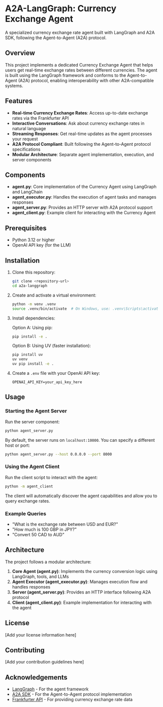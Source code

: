 # A2A-LangGraph: Currency Exchange Agent

A specialized currency exchange rate agent built with LangGraph and A2A SDK, following the Agent-to-Agent (A2A) protocol.

## Overview

This project implements a dedicated Currency Exchange Agent that helps users get real-time exchange rates between different currencies. The agent is built using the LangGraph framework and conforms to the Agent-to-Agent (A2A) protocol, enabling interoperability with other A2A-compatible systems.

## Features

- **Real-time Currency Exchange Rates**: Access up-to-date exchange rates via the Frankfurter API
- **Interactive Conversations**: Ask about currency exchange rates in natural language
- **Streaming Responses**: Get real-time updates as the agent processes your request
- **A2A Protocol Compliant**: Built following the Agent-to-Agent protocol specifications
- **Modular Architecture**: Separate agent implementation, execution, and server components

## Components

- **agent.py**: Core implementation of the Currency Agent using LangGraph and LangChain
- **agent_executor.py**: Handles the execution of agent tasks and manages responses
- **agent_server.py**: Provides an HTTP server with A2A protocol support
- **agent_client.py**: Example client for interacting with the Currency Agent

## Prerequisites

- Python 3.12 or higher
- OpenAI API key (for the LLM)

## Installation

1. Clone this repository:
   ```bash
   git clone <repository-url>
   cd a2a-langgraph
   ```

2. Create and activate a virtual environment:
   ```bash
   python -m venv .venv
   source .venv/bin/activate  # On Windows, use: .venv\Scripts\activate
   ```

3. Install dependencies:

   Option A: Using pip:
   ```bash
   pip install -e .
   ```

   Option B: Using UV (faster installation):
   ```bash
   pip install uv
   uv venv
   uv pip install -e .
   ```

4. Create a `.env` file with your OpenAI API key:
   ```
   OPENAI_API_KEY=your_api_key_here
   ```

## Usage

### Starting the Agent Server

Run the server component:

```bash
python agent_server.py
```

By default, the server runs on `localhost:10000`. You can specify a different host or port:

```bash
python agent_server.py --host 0.0.0.0 --port 8000
```

### Using the Agent Client

Run the client script to interact with the agent:

```bash
python -m agent_client
```

The client will automatically discover the agent capabilities and allow you to query exchange rates.

### Example Queries

- "What is the exchange rate between USD and EUR?"
- "How much is 100 GBP in JPY?"
- "Convert 50 CAD to AUD"

## Architecture

The project follows a modular architecture:

1. **Core Agent (agent.py)**: Implements the currency conversion logic using LangGraph, tools, and LLMs
2. **Agent Executor (agent_executor.py)**: Manages execution flow and handles responses
3. **Server (agent_server.py)**: Provides an HTTP interface following A2A protocol
4. **Client (agent_client.py)**: Example implementation for interacting with the agent

## License

[Add your license information here]

## Contributing

[Add your contribution guidelines here]

## Acknowledgements

- [LangGraph](https://github.com/langchain-ai/langgraph) - For the agent framework
- [A2A SDK](https://github.com/microsoft/agent-protocol) - For the Agent-to-Agent protocol implementation
- [Frankfurter API](https://www.frankfurter.app/) - For providing currency exchange rate data